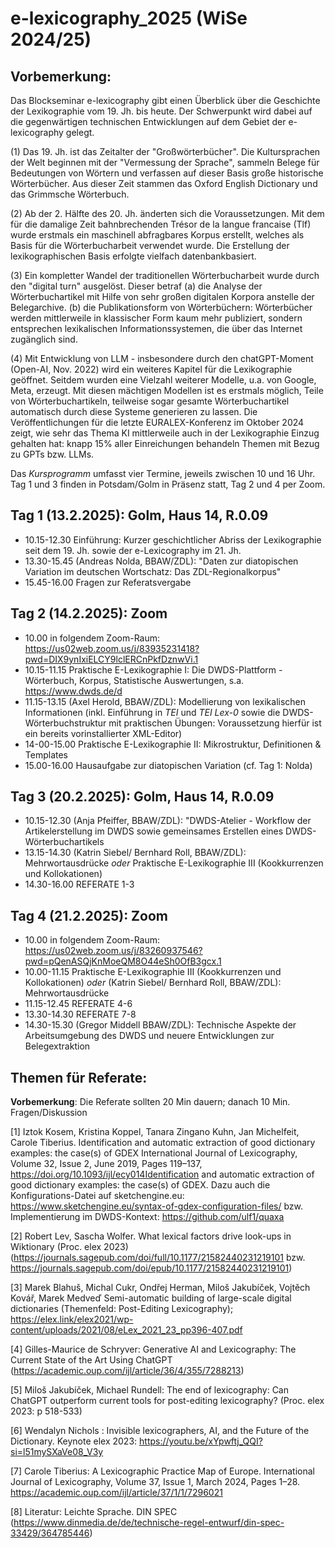# e-lexicography_2025 (WiSe 2024/25)

## Vorbemerkung: 
Das Blockseminar e-lexicography gibt einen Überblick über die Geschichte der Lexikographie vom 19. Jh. bis heute. Der Schwerpunkt wird dabei auf die gegenwärtigen technischen Entwicklungen auf dem Gebiet der e-lexicography gelegt.

(1) Das 19. Jh. ist das Zeitalter der "Großwörterbücher". Die Kultursprachen der Welt beginnen mit der "Vermessung der Sprache", sammeln Belege für Bedeutungen von Wörtern und verfassen auf dieser Basis große historische Wörterbücher. Aus dieser Zeit stammen das Oxford English Dictionary und das Grimmsche Wörterbuch.

(2) Ab der 2. Hälfte des 20. Jh. änderten sich die Voraussetzungen. Mit dem für die damalige Zeit bahnbrechenden Trésor de la langue francaise (Tlf) wurde erstmals ein maschinell abfragbares Korpus erstellt, welches als Basis für die Wörterbucharbeit verwendet wurde. Die Erstellung der lexikographischen Basis erfolgte vielfach datenbankbasiert.

(3) Ein kompletter Wandel der traditionellen Wörterbucharbeit wurde durch den "digital turn" ausgelöst. Dieser betraf (a) die Analyse der Wörterbuchartikel mit Hilfe von sehr großen digitalen Korpora anstelle der Belegarchive. (b) die Publikationsform von Wörterbüchern: Wörterbücher werden mittlerweile in klassischer Form kaum mehr publiziert, sondern entsprechen lexikalischen Informationssystemen, die über das Internet zugänglich sind. 

(4) Mit Entwicklung von LLM - insbesondere durch den chatGPT-Moment (Open-AI, Nov. 2022) wird ein weiteres Kapitel für die Lexikographie geöffnet. Seitdem wurden eine Vielzahl weiterer Modelle, u.a. von Google, Meta, erzeugt. Mit diesen mächtigen Modellen ist es erstmals möglich, Teile von Wörterbuchartikeln, teilweise sogar gesamte Wörterbuchartikel automatisch durch diese Systeme generieren zu lassen. Die Veröffentlichungen für die letzte EURALEX-Konferenz im Oktober 2024 zeigt, wie sehr das Thema KI mittlerweile auch in der Lexikographie Einzug gehalten hat: knapp 15% aller Einreichungen behandeln Themen mit Bezug zu GPTs bzw. LLMs.

Das *Kursprogramm* umfasst vier Termine, jeweils zwischen 10 und 16 Uhr.
Tag 1 und 3 finden in Potsdam/Golm in Präsenz statt, Tag 2 und 4 per Zoom.


## Tag 1 (13.2.2025): Golm, Haus 14, R.0.09 
* 10.15-12.30 Einführung: Kurzer geschichtlicher Abriss der Lexikographie seit dem 19. Jh. sowie der e-Lexicography im 21. Jh.
* 13.30-15.45 (Andreas Nolda, BBAW/ZDL): "Daten zur diatopischen Variation im deutschen Wortschatz: Das ZDL-Regionalkorpus"
* 15.45-16.00 Fragen zur Referatsvergabe

## Tag 2 (14.2.2025): Zoom
* 10.00 in folgendem Zoom-Raum: https://us02web.zoom.us/j/83935231418?pwd=DIX9ynIxiELCY9lclERCnPkfDznwVi.1  
* 10.15-11.15 Praktische E-Lexikographie I: Die DWDS-Plattform - Wörterbuch, Korpus, Statistische Auswertungen, s.a. https://www.dwds.de/d
* 11.15-13.15 (Axel Herold, BBAW/ZDL): Modellierung von lexikalischen Informationen (inkl. Einführung in *TEI* und *TEI Lex-0* sowie die DWDS-Wörterbuchstruktur mit praktischen Übungen: Voraussetzung hierfür ist ein bereits vorinstallierter XML-Editor)
* 14-00-15.00 Praktische E-Lexikographie II: Mikrostruktur, Definitionen & Templates
* 15.00-16.00 Hausaufgabe zur diatopischen Variation (cf. Tag 1: Nolda)

## Tag 3 (20.2.2025): Golm, Haus 14, R.0.09
* 10.15-12.30 (Anja Pfeiffer, BBAW/ZDL): "DWDS-Atelier - Workflow der Artikelerstellung im DWDS sowie gemeinsames Erstellen eines DWDS-Wörterbuchartikels  
* 13.15-14.30 (Katrin Siebel/ Bernhard Roll, BBAW/ZDL): Mehrwortausdrücke *oder* Praktische E-Lexikographie III (Kookkurrenzen und Kollokationen)
* 14.30-16.00 REFERATE 1-3

## Tag 4 (21.2.2025): Zoom
* 10.00 in folgendem Zoom-Raum: https://us02web.zoom.us/j/83260937546?pwd=pQenASQjKnMoeQM8O44eSh0OfB3gcx.1
* 10.00-11.15 Praktische E-Lexikographie III (Kookkurrenzen und Kollokationen) *oder* (Katrin Siebel/ Bernhard Roll, BBAW/ZDL): Mehrwortausdrücke 
* 11.15-12.45 REFERATE 4-6 
* 13.30-14.30 REFERATE 7-8
* 14.30-15.30 (Gregor Middell BBAW/ZDL): Technische Aspekte der Arbeitsumgebung des DWDS und neuere Entwicklungen zur Belegextraktion

## Themen für Referate:

**Vorbemerkung**: Die Referate sollten 20 Min dauern; danach 10 Min. Fragen/Diskussion

[1] Iztok Kosem, Kristina Koppel, Tanara Zingano Kuhn, Jan Michelfeit, Carole Tiberius. Identification and automatic extraction of good dictionary examples: the case(s) of GDEX International Journal of Lexicography, Volume 32, Issue 2, June 2019, Pages 119–137, https://doi.org/10.1093/ijl/ecy014Identification and automatic extraction of good dictionary examples: the case(s) of GDEX. Dazu auch die Konfigurations-Datei auf sketchengine.eu: https://www.sketchengine.eu/syntax-of-gdex-configuration-files/ bzw. Implementierung im DWDS-Kontext: https://github.com/ulf1/quaxa

[2] Robert Lev, Sascha Wolfer. What lexical factors drive look-ups in Wiktionary (Proc. elex 2023) (https://journals.sagepub.com/doi/full/10.1177/21582440231219101 bzw. https://journals.sagepub.com/doi/epub/10.1177/21582440231219101)

[3] Marek Blahuš, Michal Cukr, Ondřej Herman, Miloš Jakubíček, Vojtěch Kovář, Marek Medveď Semi-automatic building of large-scale digital dictionaries (Themenfeld: Post-Editing Lexicography); https://elex.link/elex2021/wp-content/uploads/2021/08/eLex_2021_23_pp396-407.pdf

[4] Gilles-Maurice de Schryver: Generative AI and Lexicography: The Current State of the Art Using ChatGPT (https://academic.oup.com/ijl/article/36/4/355/7288213)

[5] Miloš Jakubíček, Michael Rundell: The end of lexicography: Can ChatGPT outperform current tools for post-editing lexicography? (Proc. elex 2023: p 518-533)

[6] Wendalyn Nichols : Invisible lexicographers, AI, and the Future of the Dictionary. Keynote elex 2023: https://youtu.be/xYpwftj_QQI?si=l51mySXaVe08_V3y

[7] Carole Tiberius: A Lexicographic Practice Map of Europe. International Journal of Lexicography, Volume 37, Issue 1, March 2024, Pages 1–28. https://academic.oup.com/ijl/article/37/1/1/7296021

[8] Literatur: Leichte Sprache. DIN SPEC (https://www.dinmedia.de/de/technische-regel-entwurf/din-spec-33429/364785446)



